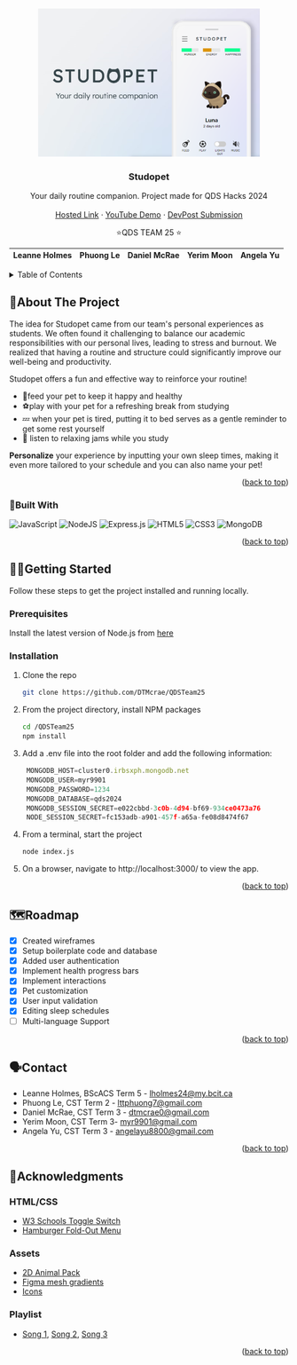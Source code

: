 <a name="readme-top"></a>

<!-- PROJECT LOGO -->
<br />
<div align="center">
    <img src="public/images/Studopet.png" alt="Logo" width="400">

  <h3 align="center">Studopet</h3>

  <p align="center">
    Your daily routine companion. Project made for QDS Hacks 2024
    <br />
    <br />
    <a href="https://studopet.onrender.com/">Hosted Link</a>
    ·
    <a href="https://www.youtube.com/watch?v=rXF4wz3Thfs">YouTube Demo</a>
    ·
    <a href="https://devpost.com/software/studopet">DevPost Submission</a>
  </p>

<div align= "center">
 ⭐QDS TEAM 25 ⭐ 

| Leanne Holmes | Phuong Le | Daniel McRae | Yerim Moon | Angela Yu |
| --------- | ------------- | ----------- |  ----------- | --------- |
</div>
</div>



<!-- TABLE OF CONTENTS -->
<details>
  <summary>Table of Contents</summary>
  <ol>
    <li>
      <a href="#about-the-project">About The Project</a>
      <ul>
        <li><a href="#built-with">Built With</a></li>
      </ul>
    </li>
    <li>
      <a href="#getting-started">Getting Started</a> 
        <li><a href="#prerequisites">Prerequisites</a></li>
        <li><a href="#installation">Installation</a></li>
      </ul>
    </li>
    <li><a href="#roadmap">Roadmap</a></li>
    <li><a href="#contact">Contact</a></li>
    <li><a href="#acknowledgments">Acknowledgments</a></li>
  </ol>
</details>



<!-- ABOUT THE PROJECT -->
##  📝About The Project

The idea for Studopet came from our team's personal experiences as students. We often found it challenging to balance our academic responsibilities with our personal lives, leading to stress and burnout. We realized that having a routine and structure could significantly improve our well-being and productivity.

Studopet offers a fun and effective way to reinforce your routine!
* 🍖feed your pet to keep it happy and healthy
* ⚽play with your pet for a refreshing break from studying
* 💤 when your pet is tired, putting it to bed serves as a gentle reminder to get some rest yourself
* 🎵 listen to relaxing jams while you study

**Personalize** your experience by inputting your own sleep times, making it even more tailored to your schedule and you can also name your pet!


<p align="right">(<a href="#readme-top">back to top</a>)</p>



### 🔨Built With

![JavaScript](https://img.shields.io/badge/javascript-%23323330.svg?style=for-the-badge&logo=javascript&logoColor=%23F7DF1E)
![NodeJS](https://img.shields.io/badge/node.js-6DA55F?style=for-the-badge&logo=node.js&logoColor=white)
![Express.js](https://img.shields.io/badge/express.js-%23404d59.svg?style=for-the-badge&logo=express&logoColor=%2361DAFB)
![HTML5](https://img.shields.io/badge/html5-%23E34F26.svg?style=for-the-badge&logo=html5&logoColor=white)
![CSS3](https://img.shields.io/badge/css3-%231572B6.svg?style=for-the-badge&logo=css3&logoColor=white)
![MongoDB](https://img.shields.io/badge/MongoDB-%234ea94b.svg?style=for-the-badge&logo=mongodb&logoColor=white)


<p align="right">(<a href="#readme-top">back to top</a>)</p>



<!-- GETTING STARTED -->
## 🏃‍♀️Getting Started

Follow these steps to get the project installed and running locally. 

### Prerequisites

Install the latest version of Node.js from [here](https://nodejs.org/en)

### Installation

1. Clone the repo
   ```sh
   git clone https://github.com/DTMcrae/QDSTeam25
   ```
3. From the project directory, install NPM packages
   ```sh
   cd /QDSTeam25
   npm install
   ```
4. Add a .env file into the root folder and add the following information:
   ```js
    MONGODB_HOST=cluster0.irbsxph.mongodb.net
    MONGODB_USER=myr9901
    MONGODB_PASSWORD=1234
    MONGODB_DATABASE=qds2024
    MONGODB_SESSION_SECRET=e022cbbd-3c0b-4d94-bf69-934ce0473a76
    NODE_SESSION_SECRET=fc153adb-a901-457f-a65a-fe08d8474f67
   ```
5. From a terminal, start the project
   ```sh
   node index.js
   ```
6. On a browser, navigate to http://localhost:3000/ to view the app.

<p align="right">(<a href="#readme-top">back to top</a>)</p>


<!-- ROADMAP -->
## 🗺️Roadmap

- [x] Created wireframes
- [x] Setup boilerplate code and database
- [x] Added user authentication
- [x] Implement health progress bars
- [x] Implement interactions
- [x] Pet customization
- [x] User input validation
- [x] Editing sleep schedules 
- [ ] Multi-language Support

<p align="right">(<a href="#readme-top">back to top</a>)</p>


<!-- CONTACT -->
## 🗣Contact

- Leanne Holmes, BScACS Term 5 - lholmes24@my.bcit.ca
- Phuong Le, CST Term 2 - lttphuong7@gmail.com
- Daniel McRae, CST Term 3 - dtmcrae0@gmail.com
- Yerim Moon, CST Term 3- myr9901@gmail.com 
- Angela Yu, CST Term 3 - angelayu8800@gmail.com

<p align="right">(<a href="#readme-top">back to top</a>)</p>



<!-- ACKNOWLEDGMENTS -->
## 📑Acknowledgments

### HTML/CSS
* [W3 Schools Toggle Switch](https://www.w3schools.com/howto/howto_css_switch.asp)
* [Hamburger Fold-Out Menu](https://codepen.io/erikterwan/pen/EVzeRP)

### Assets
* [2D Animal Pack](https://assetstore.unity.com/packages/2d/characters/2d-cute-domestic-animal-pack-v-2-82750)
* [Figma mesh gradients](https://www.figma.com/community/file/1095832504407038817)
* [Icons](https://icons8.com/)

### Playlist
* [Song 1](https://www.youtube.com/watch?v=slnUKMhcQUs&t=4s), [Song 2](https://www.youtube.com/watch?v=6DhONAQfEVg), [Song 3](https://www.youtube.com/watch?v=6eWIffP2M3Y)


<p align="right">(<a href="#readme-top">back to top</a>)</p>



<!-- MARKDOWN LINKS & IMAGES -->
[product-screenshot]: images/screenshot.png
[Next.js]: https://img.shields.io/badge/next.js-000000?style=for-the-badge&logo=nextdotjs&logoColor=white
[Next-url]: https://nextjs.org/
[React.js]: https://img.shields.io/badge/React-20232A?style=for-the-badge&logo=react&logoColor=61DAFB
[React-url]: https://reactjs.org/
[Vue.js]: https://img.shields.io/badge/Vue.js-35495E?style=for-the-badge&logo=vuedotjs&logoColor=4FC08D
[Vue-url]: https://vuejs.org/
[Angular.io]: https://img.shields.io/badge/Angular-DD0031?style=for-the-badge&logo=angular&logoColor=white
[Angular-url]: https://angular.io/
[Svelte.dev]: https://img.shields.io/badge/Svelte-4A4A55?style=for-the-badge&logo=svelte&logoColor=FF3E00
[Svelte-url]: https://svelte.dev/
[Laravel.com]: https://img.shields.io/badge/Laravel-FF2D20?style=for-the-badge&logo=laravel&logoColor=white
[Laravel-url]: https://laravel.com
[Bootstrap.com]: https://img.shields.io/badge/Bootstrap-563D7C?style=for-the-badge&logo=bootstrap&logoColor=white
[Bootstrap-url]: https://getbootstrap.com
